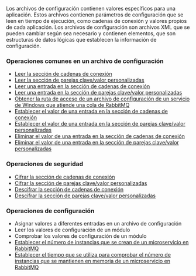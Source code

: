 Los archivos de configuración contienen valores específicos para una aplicación. Estos archivos contienen parámetros de configuración que se leen en tiempo de ejecución, como cadenas de conexión y valores propios de cada aplicación. Los archivos de configuración son archivos XML que se pueden cambiar según sea necesario y contienen elementos, que son estructuras de datos lógicas que establecen la información de configuración.

### Operaciones comunes en un archivo de configuración

* [Leer la sección de cadenas de conexión](Get-ConnectionStringSection.md)
* [Leer la sección de parejas clave/valor personalizadas](Get-AppSettingSection.md)
* [Leer una entrada en la sección de cadenas de conexión](Get-ConnectionString.md)
* [Leer una entrada en la sección de parejas clave/valor personalizadas](Get-AppSetting.md)
* [Obtener la ruta de acceso de un archivo de configuración de un servicio de Windows que atiende una cola de RabbitMQ](Get-ServiceConfigFile.md)
* [Establecer el valor de una entrada en la sección de cadenas de conexión](Set-ConnectionString.md)
* [Establecer el valor de una entrada en la sección de parejas clave/valor personalizadas](Set-AppSetting.md)
* [Eliminar el valor de una entrada en la sección de cadenas de conexión](Remove-ConnectionString.md)
* [Eliminar el valor de una entrada en la sección de parejas clave/valor personalizadas](Remove-AppSetting.md)

### Operaciones de seguridad

* [Cifrar la sección de cadenas de conexión](Protect-ConnectionStringSection.md)
* [Cifrar la sección de parejas clave/valor personalizadas](Protect-AppSettingSection.md)
* [Descifrar la sección de cadenas de conexión](Unprotect-ConnectionStringSection.md)
* [Descifrar la sección de parejas clave/valor personalizadas](Unprotect-AppSettingSection.md)

### Operaciones de configuración

* Asignar valores a diferentes entradas en un archivo de configuración
* Leer los valores de configuración de un módulo
* Comprobar los valores de configuración de un módulo
* [Establecer el número de instancias que se crean de un microservicio en RabbitMQ](Set-ModuleInstance.md)
* [Establecer el tiempo que se utiliza para comprobar el número de instancias que se mantienen en memoria de un microservicio en RabbitMQ](Set-ModuleInterval.md) 

